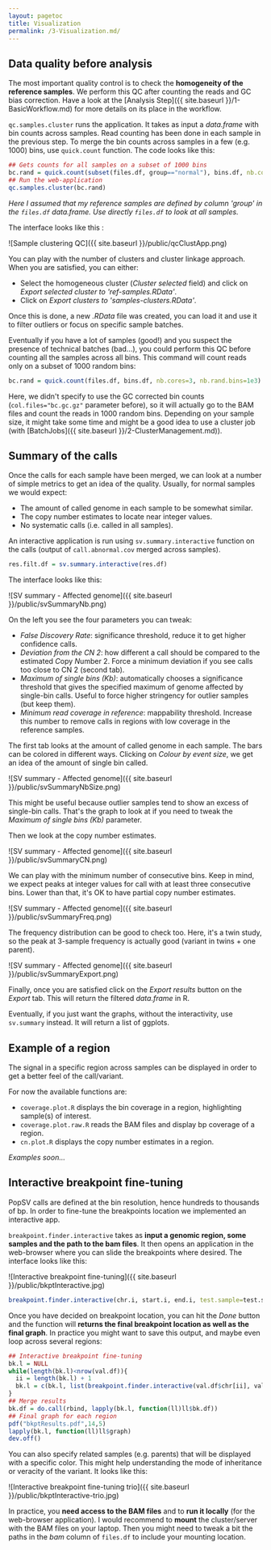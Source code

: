 ```yaml
---
layout: pagetoc
title: Visualization
permalink: /3-Visualization.md/
---
```


## Data quality before analysis

The most important quality control is to check the **homogeneity of the reference samples**. We perform this QC after counting the reads and GC bias correction. Have a look at the [Analysis Step]({{ site.baseurl }}/1-BasicWorkflow.md) for more details on its place in the workflow.

`qc.samples.cluster` runs the application. It takes as input a *data.frame* with bin counts across samples. Read counting has been done in each sample in the previous step. To merge the bin counts across samples in a few (e.g. 1000) bins, use `quick.count` function. The code looks like this:

```r
## Gets counts for all samples on a subset of 1000 bins
bc.rand = quick.count(subset(files.df, group=="normal"), bins.df, nb.cores=3, col.files="bc.gc.gz", nb.rand.bins=1e3)
## Run the web-application
qc.samples.cluster(bc.rand) 
```

*Here I assumed that my reference samples are defined by column 'group' in the `files.df` data.frame. Use directly `files.df` to look at all samples.*

The interface looks like this :

![Sample clustering QC]({{ site.baseurl }}/public/qcClustApp.png)

You can play with the number of clusters and cluster linkage approach. When you are satisfied, you can either:

+ Select the homogeneous cluster (*Cluster selected* field) and click on *Export selected cluster to 'ref-samples.RData'*.
+ Click on *Export clusters to 'samples-clusters.RData'*.

Once this is done, a new *.RData* file was created, you can load it and use it to filter outliers or focus on specific sample batches. 

Eventually if you have a lot of samples (good!) and you suspect the presence of technical batches (bad...), you could perform this QC before counting all the samples across all bins. This command will count reads only on a subset of 1000 random bins:

```r
bc.rand = quick.count(files.df, bins.df, nb.cores=3, nb.rand.bins=1e3)
```

Here, we didn't specify to use the GC corrected bin counts (`col.files="bc.gc.gz"` parameter before), so it will actually go to the BAM files and count the reads in 1000 random bins. Depending on your sample size, it might take some time and might be a good idea to use a cluster job (with [BatchJobs]({{ site.baseurl }}/2-ClusterManagement.md)).


## Summary of the calls

Once the calls for each sample have been merged, we can look at a number of simple metrics to get an idea of the quality. Usually, for normal samples we would expect:

+ The amount of called genome in each sample to be somewhat similar.
+ The copy number estimates to locate near integer values.
+ No systematic calls (i.e. called in all samples).

An interactive application is run using `sv.summary.interactive` function on the calls (output of `call.abnormal.cov` merged across samples).

```r
res.filt.df = sv.summary.interactive(res.df)
```

The interface looks like this:

![SV summary - Affected genome]({{ site.baseurl }}/public/svSummaryNb.png)

On the left you see the four parameters you can tweak:

+ *False Discovery Rate*: significance threshold, reduce it to get higher confidence calls.
+ *Deviation from the CN 2*: how different a call should be compared to the estimated *C*opy *N*umber 2. Force a minimum deviation if you see calls too close to CN 2 (second tab).
+ *Maximum of single bins (Kb)*: automatically chooses a significance threshold that gives the specified maximum of genome affected by single-bin calls. Useful to force higher stringency for outlier samples (but keep them).
+ *Minimum read coverage in reference*: mappability threshold. Increase this number to remove calls in regions with low coverage in the reference samples.

The first tab looks at the amount of called genome in each sample. The bars can be colored in different ways. Clicking on *Colour by event size*, we get an idea of the amount of single bin called. 

![SV summary - Affected genome]({{ site.baseurl }}/public/svSummaryNbSize.png)

This might be useful because outlier samples tend to show an excess of single-bin calls. That's the graph to look at if you need to tweak the *Maximum of single bins (Kb)* parameter.

Then we look at the copy number estimates.

![SV summary - Affected genome]({{ site.baseurl }}/public/svSummaryCN.png)

We can play with the minimum number of consecutive bins. Keep in mind, we expect peaks at integer values for call with at least three consecutive bins. Lower than that, it's OK to have partial copy number estimates.

![SV summary - Affected genome]({{ site.baseurl }}/public/svSummaryFreq.png)

The frequency distribution can be good to check too. Here, it's a twin study, so the peak at 3-sample frequency is actually good (variant in twins + one parent). 

![SV summary - Affected genome]({{ site.baseurl }}/public/svSummaryExport.png)

Finally, once you are satisfied click on the *Export results* button on the *Export* tab. This will return the filtered *data.frame* in R.

Eventually, if you just want the graphs, without the interactivity, use `sv.summary` instead. It will return a list of ggplots.

## Example of a region

The signal in a specific region across samples can be displayed in order to get a better feel of the call/variant.

For now the available functions are:

+ `coverage.plot.R` displays the bin coverage in a region, highlighting sample(s) of interest.
+ `coverage.plot.raw.R` reads the BAM files and display bp coverage of a region.
+ `cn.plot.R` displays the copy number estimates in a region.

*Examples soon...*

## Interactive breakpoint fine-tuning

PopSV calls are defined at the bin resolution, hence hundreds to thousands of bp. In order to fine-tune the breakpoints location we implemented an interactive app. 

`breakpoint.finder.interactive` takes as **input a genomic region, some samples and the path to the bam files**. It then opens an application in the web-browser where you can slide the breakpoints where desired. The interface looks like this:

![Interactive breakpoint fine-tuning]({{ site.baseurl }}/public/bkptInteractive.jpg)


```r
breakpoint.finder.interactive(chr.i, start.i, end.i, test.sample=test.samp, files.df=files.df, ref.samples=ref.samp)
```

Once you have decided on breakpoint location, you can hit the *Done* button and the function will **returns the final breakpoint location as well as the final graph**. In practice you might want to save this output, and maybe even loop across several regions:

```r
## Interactive breakpoint fine-tuning
bk.l = NULL
while(length(bk.l)<nrow(val.df)){
  ii = length(bk.l) + 1
  bk.l = c(bk.l, list(breakpoint.finder.interactive(val.df$chr[ii], val.df$start[ii], val.df$end[ii], val.sample[ii], files.df, ref.samples=controls.samp)))
}
## Merge results
bk.df = do.call(rbind, lapply(bk.l, function(ll)ll$bk.df))
## Final graph for each region
pdf("bkptResults.pdf",14,5)
lapply(bk.l, function(ll)ll$graph)
dev.off()
```

You can also specify related samples (e.g. parents) that will be displayed with a specific color. This might help understanding the mode of inheritance or veracity of the variant. It looks like this:

![Interactive breakpoint fine-tuning trio]({{ site.baseurl }}/public/bkptInteractive-trio.jpg)


In practice, you **need access to the BAM files** and to **run it locally** (for the web-browser application). I would recommend to **mount** the cluster/server with the BAM files on your laptop. Then you might need to tweak a bit the paths in the *bam* column of `files.df` to include your mounting location.
